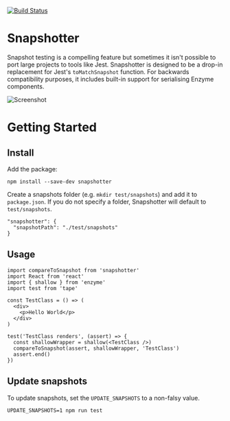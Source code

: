 [![Build Status](https://travis-ci.org/cdlewis/snapshotter.svg?branch=master)](https://travis-ci.org/cdlewis/snapshotter)

# Snapshotter

Snapshot testing is a compelling feature but sometimes it isn't possible to port
large projects to tools like Jest. Snapshotter is designed to be a drop-in replacement
for Jest's `toMatchSnapshot` function. For backwards compatibility purposes, it
includes built-in support for serialising Enzyme components.

![Screenshot](/screenshot.png?raw=true "Screenshot")

# Getting Started

## Install

Add the package:

```
npm install --save-dev snapshotter
```

Create a snapshots folder (e.g. `mkdir test/snapshots`) and add it to `package.json`. If you do not specify a folder, Snapshotter will default to `test/snapshots`.

```
"snapshotter": {
  "snapshotPath": "./test/snapshots"
}
```

## Usage

```
import compareToSnapshot from 'snapshotter'
import React from 'react'
import { shallow } from 'enzyme'
import test from 'tape'

const TestClass = () => (
  <div>
    <p>Hello World</p>
  </div>
)

test('TestClass renders', (assert) => {
  const shallowWrapper = shallow(<TestClass />)
  compareToSnapshot(assert, shallowWrapper, 'TestClass')
  assert.end()
})
```

## Update snapshots

To update snapshots, set the `UPDATE_SNAPSHOTS` to a non-falsy value.

```
UPDATE_SNAPSHOTS=1 npm run test
```

